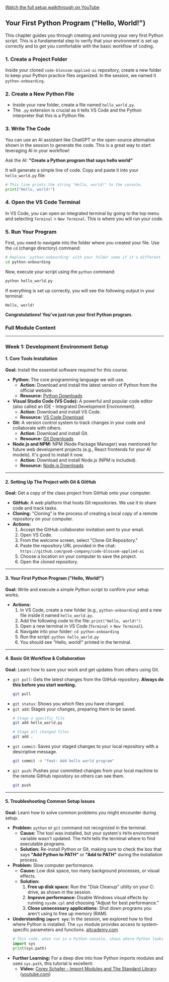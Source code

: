 [Watch the full setup walkthrough on YouTube](https://www.youtube-transcript.io/videos?id=QwEjsQOQyhQ)

## Your First Python Program ("Hello, World!")

This chapter guides you through creating and running your very first Python script. This is a fundamental step to verify that your environment is set up correctly and to get you comfortable with the basic workflow of coding.

### 1. Create a Project Folder

Inside your cloned `code-blossom-applied-ai` repository, create a new folder to keep your Python practice files organized. In the session, we named it `python-onboarding`.

### 2. Create a New Python File

-   Inside your new folder, create a file named `hello_world.py`.
-   The `.py` extension is crucial as it tells VS Code and the Python interpreter that this is a Python file.

### 3. Write The Code

You can use an AI assistant like ChatGPT or the open-source alternative shown in the session to generate the code. This is a great way to start leveraging AI in your workflow!

Ask the AI: **"Create a Python program that says hello world"**

It will generate a simple line of code. Copy and paste it into your `hello_world.py` file:

```python
# This line prints the string "Hello, world!" to the console.
print("Hello, world!")
```

### 4. Open the VS Code Terminal

In VS Code, you can open an integrated terminal by going to the top menu and selecting `Terminal` > `New Terminal`. This is where you will run your code.

### 5. Run Your Program

First, you need to navigate into the folder where you created your file. Use the `cd` (change directory) command:

```bash
# Replace 'python-onboarding' with your folder name if it's different
cd python-onboarding
```

Now, execute your script using the `python` command:

```bash
python hello_world.py
```

If everything is set up correctly, you will see the following output in your terminal:

```
Hello, world!
```

**Congratulations! You've just run your first Python program.**

### Full Module Content

---

### **Week 1: Development Environment Setup**

#### **1. Core Tools Installation**

**Goal:** Install the essential software required for this course.

*   **Python:** The core programming language we will use.
    *   **Action:** Download and install the latest version of Python from the official website.
    *   **Resource:** [Python Downloads](https://www.python.org/downloads/)
*   **Visual Studio Code (VS Code):** A powerful and popular code editor (also called an IDE - Integrated Development Environment).
    *   **Action:** Download and install VS Code.
    *   **Resource:** [VS Code Download](https://code.visualstudio.com/download)
*   **Git:** A version control system to track changes in your code and collaborate with others.
    *   **Action:** Download and install Git.
    *   **Resource:** [Git Downloads](https://git-scm.com/downloads)
*   **Node.js and NPM:** NPM (Node Package Manager) was mentioned for future web development projects (e.g., React frontends for your AI models). It's good to install it now.
    *   **Action:** Download and install Node.js (NPM is included).
    *   **Resource:** [Node.js Downloads](https://nodejs.org/)

---

#### **2. Setting Up The Project with Git & GitHub**

**Goal:** Get a copy of the class project from GitHub onto your computer.

*   **GitHub:** A web platform that hosts Git repositories. We use it to share code and track tasks.
*   **Cloning:** "Cloning" is the process of creating a local copy of a remote repository on your computer.
*   **Actions:**
    1.  Accept the GitHub collaborator invitation sent to your email.
    2.  Open VS Code.
    3.  From the welcome screen, select "Clone Git Repository."
    4.  Paste the repository URL provided in the chat: `https://github.com/good-company/code-blossom-applied-ai`
    5.  Choose a location on your computer to save the project.
    6.  Open the cloned repository.

---

#### **3. Your First Python Program ("Hello, World!")**

**Goal:** Write and execute a simple Python script to confirm your setup works.

*   **Actions:**
    1.  In VS Code, create a new folder (e.g., `python-onboarding`) and a new file inside it named `hello_world.py`.
    2.  Add the following code to the file: `print("Hello, world!")`
    3.  Open a new terminal in VS Code (`Terminal` > `New Terminal`).
    4.  Navigate into your folder: `cd python-onboarding`
    5.  Run the script: `python hello_world.py`
    6.  You should see "Hello, world!" printed in the terminal.

---

#### **4. Basic Git Workflow & Collaboration**

**Goal:** Learn how to save your work and get updates from others using Git.

*   `git pull`: Gets the latest changes from the GitHub repository. **Always do this before you start working.**
    ```bash
    git pull
    ```
*   `git status`: Shows you which files you have changed.
*   `git add`: Stages your changes, preparing them to be saved.
    ```bash
    # Stage a specific file
    git add hello_world.py

    # Stage all changed files
    git add .
    ```
*   `git commit`: Saves your staged changes to your local repository with a descriptive message.
    ```bash
    git commit -m "feat: Add hello world program"
    ```
*   `git push`: Pushes your committed changes from your local machine to the remote GitHub repository so others can see them.
    ```bash
    git push
    ```

---

#### **5. Troubleshooting Common Setup Issues**

**Goal:** Learn how to solve common problems you might encounter during setup.

*   **Problem:** `python` or `git` command not recognized in the terminal.
    *   **Cause:** The tool was installed, but your system's `PATH` environment variable wasn't updated. The `PATH` tells the terminal where to find executable programs.
    *   **Solution:** Re-install Python or Git, making sure to check the box that says **"Add Python to PATH"** or **"Add to PATH"** during the installation process.
*   **Problem:** Slow computer performance.
    *   **Cause:** Low disk space, too many background processes, or visual effects.
    *   **Solution:**
        1.  **Free up disk space:** Run the "Disk Cleanup" utility on your C: drive, as shown in the session.
        2.  **Improve performance:** Disable Windows visual effects by running `sysdm.cpl` and choosing "Adjust for best performance."
        3.  **Close unnecessary applications:** Shut down programs you aren't using to free up memory (RAM).
*   **Understanding `import sys`:** In the session, we explored how to find where Python is installed. The `sys` module provides access to system-specific parameters and functions. [altcademy.com](https://www.altcademy.com/blog/what-is-import-sys-in-python/)
    ```python
    # This code, when run in a Python console, shows where Python looks for modules.
    import sys
    print(sys.path)
    ```
*   **Further Learning:** For a deep dive into how Python imports modules and uses `sys.path`, this tutorial is excellent:
    *   **Video:** [Corey Schafer - Import Modules and The Standard Library](https://www.youtube.com/watch?v=CqvZ3vGoGs0) ([youtube.com](https://www.youtube.com/watch?v=CqvZ3vGoGs0&t=638s))
```